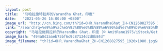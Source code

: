 ```yaml
---
layout: post
title:  "马哈拉施特拉邦的Varandha Ghat，印度"
date:   "2021-05-26 16:00:00 +0800"
image_url: "http://cn.bing.com/th?id=OHR.VarandhaGhat_ZH-CN1268827595_1920x1080.jpg&rf=LaDigue_1920x1080.jpg&pid=hp"
link: "/search?q=%e9%a9%ac%e5%93%88%e6%8b%89%e6%96%bd%e7%89%b9%e6%8b%89%e9%82%a6&form=hpcapt&mkt=zh-cn"
copyright: "马哈拉施特拉邦的Varandha Ghat，印度 (© AmitRane1975/iStock/Getty Images Plus)"
image_hash: "494a8d2aaeb75bf6c9c87134d2d8b84d"
image_filename: "th?id=OHR.VarandhaGhat_ZH-CN1268827595_1920x1080.jpg&rf=LaDigue_1920x1080.jpg&pid=hp"
---
```

